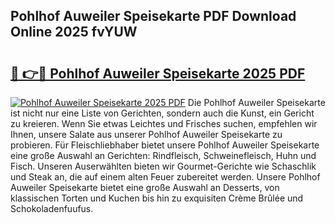 ## Pohlhof Auweiler Speisekarte PDF Download Online 2025 fvYUW

# <h2><a href="http://gcebih.nevu.top/?p=Pohlhof+Auweiler+Speisekarte">🔗 👉🔴 Pohlhof Auweiler Speisekarte 2025 PDF</a></h2>

[![Pohlhof Auweiler Speisekarte 2025 PDF](https://i.imgur.com/dBaPXMq.png)](http://gcebih.nevu.top/?p=Pohlhof+Auweiler+Speisekarte)
Die Pohlhof Auweiler Speisekarte ist nicht nur eine Liste von Gerichten, sondern auch die Kunst, ein Gericht zu kreieren. Wenn Sie etwas Leichtes und Frisches suchen, empfehlen wir Ihnen, unsere Salate aus unserer Pohlhof Auweiler Speisekarte zu probieren. Für Fleischliebhaber bietet unsere Pohlhof Auweiler Speisekarte eine große Auswahl an Gerichten: Rindfleisch, Schweinefleisch, Huhn und Fisch. Unseren Auserwählten bieten wir Gourmet-Gerichte wie Schaschlik und Steak an, die auf einem alten Feuer zubereitet werden. Unsere Pohlhof Auweiler Speisekarte bietet eine große Auswahl an Desserts, von klassischen Torten und Kuchen bis hin zu exquisiten Crème Brûlée und Schokoladenfuufus.
